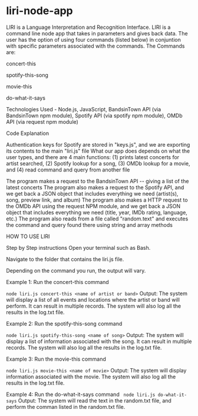 # liri-node-app

LIRI is a Language Interpretation and Recognition Interface. LIRI is a command line node app that takes in parameters and gives back data. The user has the option of using four commands (listed below) in conjuntion with specific parameters associated with the commands. The Commands are:

concert-this

spotify-this-song

movie-this

do-what-it-says

Technologies Used - 
Node.js,
JavaScript,
BandsinTown API (via BandsinTown npm module),
Spotify API (via spotify npm module),
OMDb API (via request npm module)

Code Explanation

Authentication keys for Spotify are stored in "keys.js", and we are exporting its contents to the main "liri.js" file
What our app does depends on what the user types, and there are 4 main functions: (1) prints latest concerts for artist searched, (2) Spotify lookup for a song, (3) OMDb lookup for a movie, and (4) read command and query from another file

The program makes a request to the BandsinTown API -- giving a list of the latest concerts
The program also makes a request to the Spotify API, and we get back a JSON object that includes everything we need (artist(s), song, preview link, and album)
The program also makes a HTTP request to the OMDb API using the request NPM module, and we get back a JSON object that includes everything we need (title, year, IMDb rating, language, etc.)
The program also reads from a file called "random.text" and executes the command and query found there using string and array methods

HOW TO USE LIRI

Step by Step instructions
Open your terminal such as Bash.

Navigate to the folder that contains the liri.js file.

Depending on the command you run, the output will vary.

Example 1: Run the concert-this command

 ```node liri.js concert-this <name of artist or band>```
Output: The system will display a list of all events and locations where the artist or band will perform. It can result in multiple records. The system will also log all the results in the log.txt file. 
  
Example 2: Run the spotify-this-song command

```node liri.js spotify-this-song <name of song>```
Output: The system will display a list of information associated with the song. It can result in multiple records. The system will also log all the results in the log.txt file.
  
Example 3: Run the movie-this command

 ```node liri.js movie-this <name of movie>```
Output: The system will display information associated with the movie. The system will also log all the results in the log.txt file.
  
Example 4: Run the do-what-it-says command
``` node liri.js do-what-it-says```
Output: The system will read the text in the random.txt file, and perform the comman listed in the random.txt file.



